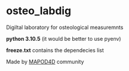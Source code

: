 # osteo_labdig
Digiltal laboratory for osteological measuremnts

**python 3.10.5** (it would be better to use pyenv)

**freeze.txt** contains the dependecies list

Made by [MAPOD4D](https://www.mapod4d.it) community
